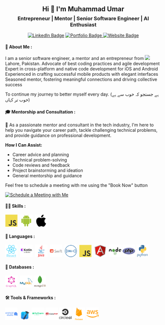 <div id="header" align="center">
  <h2>Hi 👋 I'm Muhammad Umar</h2>
  <div id="badges">
      <h3 style="margin-top: -10px;">Entrepreneur | Mentor | Senior Software Engineer | AI Enthusiast</h3>
      <a href="https://www.linkedin.com/in/muhammad-umar-sse"><img src="https://img.shields.io/badge/LinkedIn-blue?style=for-the-badge&amp;logo=linkedin&amp;logoColor=white" alt="LinkedIn Badge"></a>  
      <a href="https://github.com/zelin/app-Portfolio"><img src="https://img.shields.io/badge/Portfolio-%228B22?style=for-the-badge&logo=house&logoColor=white" alt="Portfolio Badge"> </a>
      <a href="https://neberox.com"><img src="https://img.shields.io/badge/Website-gray?style=for-the-badge&amp;logo=house&amp;logoColor=white" alt="Website Badge"> </a>
  </div>
</div>

#### 🌟 About Me :

I am a senior software engineer, a mentor and an entrepreneur from <img src="https://media.giphy.com/media/WUlplcMpOCEmTGBtBW/giphy.gif" width="30"> Lahore, Pakistan.
Advocate of best coding practices and agile development
Expert in cross-platform and native code development for iOS and Android
Experienced in crafting successful mobile products with elegant interfaces
Seasoned mentor, fostering meaningful connections and driving collective success

To continue my journey to better myself every day.
(ہے جستجو کہ خوب سے ہے خوب تر کہاں)

#### 🎓 Mentorship and Consultation :

👋 As a passionate mentor and consultant in the tech industry, I'm here to help you navigate your career path, tackle challenging technical problems, and provide guidance on professional development.

**How I Can Assist:**

* Career advice and planning
* Technical problem-solving
* Code reviews and feedback
* Project brainstorming and ideation
* General mentorship and guidance

Feel free to schedule a meeting with me using the "Book Now" button

[![Schedule a Meeting with Me](https://img.shields.io/badge/Schedule%20a%20Meeting-Book%20Now-blue?style=for-the-badge&logo=calendly)](https://calendly.com/ee_umar)

#### 👨‍💻 Skills :
<div>
  <img src="https://github.com/devicons/devicon/blob/master/icons/javascript/javascript-original.svg" title="JavaScript" alt="JavaScript" width="40" height="40">  
  <img src="https://github.com/devicons/devicon/blob/master/icons/android/android-original.svg" title="Android" alt="Android " width="40" height="40">  
  <img src="https://github.com/devicons/devicon/blob/master/icons/apple/apple-original.svg" title="iOS" alt="iOS" width="40" height="40">
</div>

#### 💬 Languages :
<div>
  <img src="https://github.com/devicons/devicon/blob/master/icons/react/react-original-wordmark.svg" title="React" alt="React" width="40" height="40">  
  <img src="https://github.com/devicons/devicon/blob/master/icons/kotlin/kotlin-original-wordmark.svg" title="Kotlin" alt="Kotlin" width="40" height="40">  
  <img src="https://github.com/devicons/devicon/blob/master/icons/java/java-original-wordmark.svg" title="Java" alt="Java" width="40" height="40">  
  <img src="https://github.com/devicons/devicon/blob/master/icons/swift/swift-original-wordmark.svg" title="Swift" alt="Swift" width="40" height="40">  
  <img src="https://github.com/devicons/devicon/blob/master/icons/objectivec/objectivec-plain.svg" title="Objective-C" alt="Objective-C" width="40" height="40">  
  <img src="https://github.com/devicons/devicon/blob/master/icons/javascript/javascript-original.svg" title="JavaScript" alt="JavaScript" width="40" height="40">  
  <img src="https://github.com/devicons/devicon/blob/master/icons/angularjs/angularjs-original.svg" title="Angular" alt="Angular" width="40" height="40">  
  <img src="https://github.com/devicons/devicon/blob/master/icons/nodejs/nodejs-original-wordmark.svg" title="NodeJS" alt="NodeJS" width="40" height="40">
  <img src="https://github.com/devicons/devicon/blob/master/icons/php/php-original.svg" title="Php" alt="Php" width="40" height="40">
  <img src="https://github.com/devicons/devicon/blob/master/icons/python/python-original-wordmark.svg" title="Python" alt="Python" width="40" height="40">
</div>

#### 💽 Databases :
<div>
  <img src="https://github.com/devicons/devicon/blob/master/icons/graphql/graphql-plain-wordmark.svg" title="GraphQL" alt="GraphQL" width="40" height="40">  
  <img src="https://github.com/devicons/devicon/blob/master/icons/mysql/mysql-original-wordmark.svg" title="MySQL" alt="MySQL" width="40" height="40">
  <img src="https://github.com/devicons/devicon/blob/master/icons/mongodb/mongodb-original-wordmark.svg" title="MySQL" alt="MySQL" width="40" height="40">
</div>

#### 🛠️ Tools & Frameworks :
<div>
  <img src="https://github.com/devicons/devicon/blob/master/icons/androidstudio/androidstudio-plain-wordmark.svg" title="Android Studio" alt="Android Studio" width="40" height="40">  
  <img src="https://github.com/devicons/devicon/blob/master/icons/xcode/xcode-original.svg" title="XCode" alt="XCode" width="30" height="30">  
  <img src="https://github.com/devicons/devicon/blob/master/icons/pycharm/pycharm-plain-wordmark.svg" title="Pycharm" alt="Pycharm" width="40" height="40">
  <img src="https://github.com/devicons/devicon/blob/master/icons/cakephp/cakephp-original-wordmark.svg" title="CakePHP" alt="CakePHP" width="40" height="40">
  <img src="https://github.com/devicons/devicon/blob/master/icons/circleci/circleci-plain-wordmark.svg" title="CircleCI" alt="CircleCI" width="40" height="40">
  <img src="https://github.com/devicons/devicon/blob/master/icons/firebase/firebase-plain-wordmark.svg" title="Firebase" alt="Firebase" width="40" height="40">
  <img src="https://github.com/devicons/devicon/blob/master/icons/amazonwebservices/amazonwebservices-plain-wordmark.svg" title="AWS" alt="AWS" width="40" height="40">
</div>